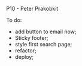 P10 - Peter Prakobkit

To do:
- add button to email now;
- Sticky footer;
- style first search page;
- refactor;
- deploy;
